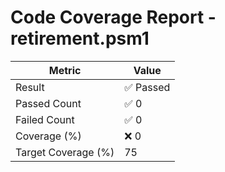 # Code Coverage Report - retirement.psm1
| Metric          | Value       |
|-----------------|-------------|
| Result          | ✅ Passed |
| Passed Count    | ✅ 0 |
| Failed Count    | ✅ 0 |
| Coverage (%)    | ❌ 0 |
| Target Coverage (%) | 75 |
